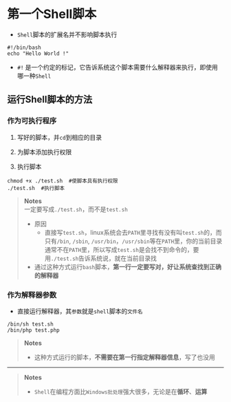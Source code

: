 # 第一个Shell脚本

- `Shell`脚本的扩展名并不影响脚本执行

```
#!/bin/bash
echo "Hello World !"
```

- `#!` 是一个约定的标记，它告诉系统这个脚本需要什么解释器来执行，即使用哪一种`Shell`

## 运行Shell脚本的方法

### 作为可执行程序
1. 写好的脚本，并`cd`到相应的目录

2. 为脚本添加执行权限

3. 执行脚本

```
chmod +x ./test.sh  #使脚本具有执行权限
./test.sh  #执行脚本
```
> **Notes**  
> 一定要写成`./test.sh`，而不是`test.sh`
> - 原因  
>      - 直接写`test.sh`，linux系统会去`PATH`里寻找有没有叫`test.sh`的，而只有`/bin`, `/sbin`, `/usr/bin`，`/usr/sbin`等在`PATH`里，你的当前目录通常不在`PATH`里，所以写成`test.sh`是会找不到命令的，要用`./test.sh`告诉系统说，就在当前目录找
> - 通过这种方式运行`bash`脚本，**第一行一定要写对，好让系统查找到正确的解释器**


### 作为解释器参数
- 直接运行解释器，其`参数`就是`shell`脚本的`文件名`

```
/bin/sh test.sh
/bin/php test.php
```

> **Notes**  
> - 这种方式运行的脚本，**不需要在第一行指定解释器信息**，写了也没用

---------------------


> **Notes**  
>- `Shell`在编程方面比`Windows批处理`强大很多，无论是在**循环**、**运算**



